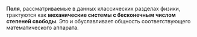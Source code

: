 **Поля**, рассматриваемые в данных классических разделах физики, трактуются как **механические системы с бесконечным числом степеней свободы**. Это и обуславливает общность соответствующего математического аппарата.